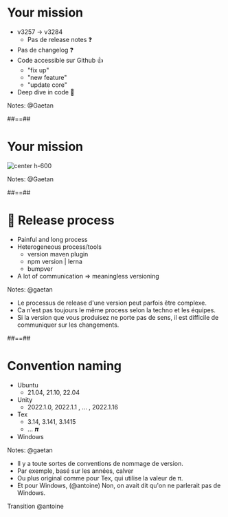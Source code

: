 <!-- .slide -->
# Your mission

* v3257 -> v3284 
  * Pas de release notes ❓
* Pas de changelog ❓
* Code accessible sur Github 👍
  * "fix up"
  * "new feature"
  * "update core"
* Deep dive in code 🤿
<!-- .element: class="list-fragment" -->

Notes: @Gaetan

##==##

<!-- .slide -->
# Your mission  

![center h-600](./assets/images/hope.gif)

Notes: @Gaetan

##==##
# 💪 Release process

- Painful and long process
- Heterogeneous process/tools
  - version maven plugin
  - npm version | lerna 
  - bumpver 
- A lot of communication => meaningless versioning
<!-- .element: class="list-fragment" -->


Notes: @gaetan
* Le processus de release d'une version peut parfois être complexe.
* Ca n'est pas toujours le même process selon la techno et les équipes.
* Si la version que vous produisez ne porte pas de sens, il est difficile de communiquer sur les changements.

##==##

# Convention naming

- Ubuntu
  - 21.04, 21.10, 22.04
- Unity
  - 2022.1.0, 2022.1.1 , ... , 2022.1.16
- Tex
  - 3.14, 3.141, 3.1415 
  - ... 𝝅
- Windows
<!-- .element: class="list-fragment" -->

Notes: @gaetan
* Il y a toute sortes de conventions de nommage de version.
* Par exemple, basé sur les années, calver
* Ou plus original comme pour Tex, qui utilise la valeur de π.
* Et pour Windows,  (@antoine) Non, on avait dit qu'on ne parlerait pas de Windows.

Transition @antoine
